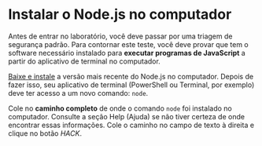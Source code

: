 # Instalar o Node.js no computador

Antes de entrar no laboratório, você deve passar por uma triagem de segurança padrão. Para contornar este teste, você deve provar que tem o software necessário instalado para **executar programas de JavaScript** a partir do aplicativo de terminal no computador.

[Baixe e instale](https://www.nodejs.org) a versão mais recente do Node.js no computador. Depois de fazer isso, seu aplicativo de terminal (PowerShell ou Terminal, por exemplo) deve ter acesso a um novo comando: `node`.

Cole no **caminho completo** de onde o comando `node` foi instalado no computador. Consulte a seção Help (Ajuda) se não tiver certeza de onde encontrar essas informações. Cole o caminho no campo de texto à direita e clique no botão *HACK*.